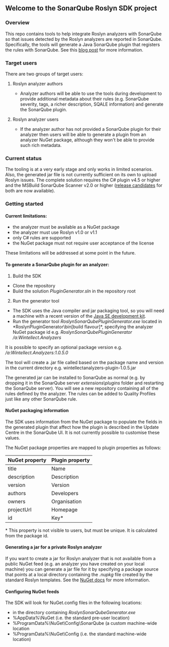 ## Welcome to the SonarQube Roslyn SDK project

### Overview
This repo contains tools to help integrate Roslyn analyzers with SonarQube so that issues detected by the Roslyn analyzers are reported in SonarQube.
Specifically, the tools will generate a Java SonarQube plugin that registers the rules with SonarQube. See this [blog post](https://blogs.msdn.microsoft.com/visualstudioalm/2016/01/04/sonarqube-scanner-for-msbuild-v1-1-released-static-analysis-now-executed-during-the-build/) for more information.

### Target users
There are two groups of target users:

1. Roslyn analyzer authors
   - Analyzer authors will be able to use the tools during development to provide additional metadata about their rules (e.g. SonarQube severity, tags, a richer description, SQALE information) and generate the SonarQube plugin.

2. Roslyn analyzer users
   - If the analyzer author has not provided a SonarQube plugin for their analyzer then users will be able to generate a plugin from an analyzer NuGet package, although they won't be able to provide such rich metadata.

### Current status
The tooling is at a very early stage and only works in limited scenarios. Also, the generated jar file is not currently sufficient on its own to upload Roslyn issues. The complete solution requires the C# plugin v4.5 or higher and the MSBuild SonarQube Scanner v2.0 or higher ([release candidates](https://groups.google.com/forum/#!topic/sonarqube/-Lj2jePY85Y) for both are now available).


### Getting started

#### Current limitations:
   - the analyzer must be available as a NuGet package
   - the analyzer must use Roslyn v1.0 or v1.1
   - only C# rules are supported
   - the NuGet package must not require user acceptance of the license

These limitations will be addressed at some point in the future.


#### To generate a SonarQube plugin for an analyzer:

1. Build the SDK
  * Clone the repository
  * Build the solution *PluginGenerator.sln* in the repository root

2. Run the generator tool
  * The SDK uses the Java compiler and jar packaging tool, so you will need a machine with a recent version of the [Java SE development kit](http://www.oracle.com/technetwork/java/javase/overview/index.html).
  * Run the generator tool *RoslynSonarQubePluginGenerator.exe* located in *RoslynPluginGenerator\bin\[build flavour]\*, specifying the analyzer NuGet package id
  e.g. *RoslynSonarQubePluginGenerator /a:Wintellect.Analyzers*

It is possible to specify an optional package version
e.g. */a:Wintellect.Analyzers:1.0.5.0*

The tool will create a .jar file called based on the package name and version in the current directory
e.g. wintellectanalyzers-plugin-1.0.5.jar

The generated jar can be installed to SonarQube as normal (e.g. by dropping it in the SonarQube server *extensions\plugins* folder and restarting the SonarQube server).
You will see a new repository containing all of the rules defined by the analyzer. The rules can be added to Quality Profiles just like any other SonarQube rule.

#### NuGet packaging information

The SDK uses information from the NuGet package to populate the fields in the generated plugin that affect how the plugin is described in the Update Centre in the SonarQube UI. It is not currently possible to customise these values.

The NuGet package properties are mapped to plugin properties as follows:

| NuGet property | Plugin property |
|---|---|
| title | Name |
| description | Description |
| version | Version |
| authors | Developers |
| owners | Organisation |
| projectUrl | Homepage |
| id | Key* |    

\* This property is not visible to users, but must be unique. It is calculated from the package id.

#### Generating a jar for a private Roslyn analyzer
If you want to create a jar for Roslyn analyzer that is not available from a public NuGet feed (e.g. an analyzer you have created on your local machine) you can generate a jar file for it by specifying a package source that points at a local directory containing the *.nupkg* file created by the standard Roslyn templates. See the [NuGet docs](https://docs.nuget.org/create/hosting-your-own-nuget-feeds) for more information.

#### Configuring NuGet feeds
The SDK will look for NuGet.config files in the following locations:
- in the directory containing *RoslynSonarQubeGenerator.exe*
- %AppData%\NuGet (i.e. the standard pre-user location)
- %ProgramData%\NuGet\Config\SonarQube (a custom machine-wide location
- %ProgramData%\NuGet\Config (i.e. the standard machine-wide location)
